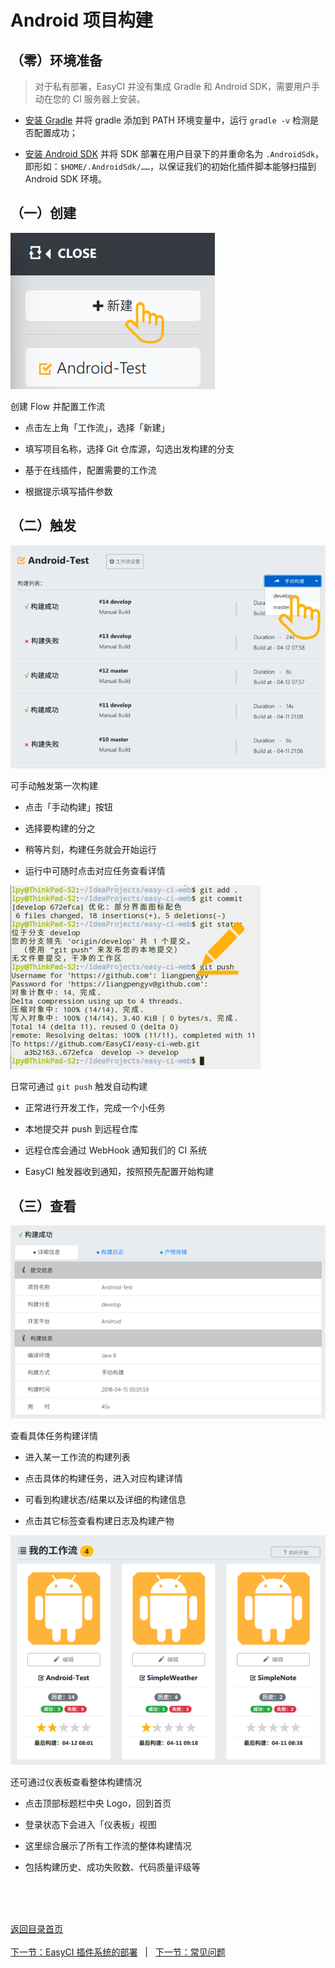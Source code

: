 # Android 项目构建

## （零）环境准备

> 对于私有部署，EasyCI 并没有集成 Gradle 和 Android SDK，需要用户手动在您的 CI 服务器上安装。

- [安装 Gradle](https://gradle.org/) 并将 gradle 添加到 PATH 环境变量中，运行 `gradle -v` 检测是否配置成功；

- [安装 Android SDK](https://developer.android.com/studio/index.html?hl=zh-cn) 并将 SDK 部署在用户目录下的并重命名为 `.AndroidSdk`，即形如：`$HOME/.AndroidSdk/……`，以保证我们的初始化插件脚本能够扫描到 Android SDK 环境。

## （一）创建

![如何创建 Flow](./assets/img/how-create-flow.png)

创建 Flow 并配置工作流

- 点击左上角「工作流」，选择「新建」

- 填写项目名称，选择 Git 仓库源，勾选出发构建的分支

- 基于在线插件，配置需要的工作流

- 根据提示填写插件参数

## （二）触发

![如何手动触发](./assets/img/how-manual-trigger.png)

可手动触发第一次构建

- 点击「手动构建」按钮

- 选择要构建的分之

- 稍等片刻，构建任务就会开始运行

- 运行中可随时点击对应任务查看详情

![如何Git触发](./assets/img/how-git-trigger.png)

日常可通过 `git push` 触发自动构建

- 正常进行开发工作，完成一个小任务

- 本地提交并 push 到远程仓库

- 远程仓库会通过 WebHook 通知我们的 CI 系统

- EasyCI 触发器收到通知，按照预先配置开始构建

## （三）查看

![如何查看构建详情](./assets/img/how-watch-task-detail.png)

查看具体任务构建详情

- 进入某一工作流的构建列表

- 点击具体的构建任务，进入对应构建详情

- 可看到构建状态/结果以及详细的构建信息

- 点击其它标签查看构建日志及构建产物

![如何查看仪表板](./assets/img/how-watch-dashboard.png)

还可通过仪表板查看整体构建情况

- 点击顶部标题栏中央 Logo，回到首页

- 登录状态下会进入「仪表板」视图

- 这里综合展示了所有工作流的整体构建情况

- 包括构建历史、成功失败数、代码质量评级等



<br/><br/><br/>

<div id="bom">
    <a href="./README.md">返回目录首页</a>
</div>
<br>
<div id="bom">
    <a href="./install_plugin.md">下一节：EasyCI 插件系统的部署</a>
    &nbsp;&nbsp;|&nbsp;&nbsp;
    <a href="./other_question.md">下一节：常见问题</a>
</div>

<link rel="stylesheet" rev="stylesheet" href="./assets/css/easy-ci.css" type="text/css"/>